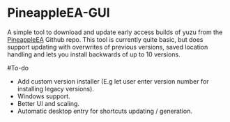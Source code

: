 # PineappleEA-GUI
A simple tool to download and update early access builds of yuzu from the [PineappleEA](https://github.com/pineappleEA/pineapple-src "PineappleEA") Github repo. This tool is currently quite basic, but does support updating with overwrites of previous versions, saved location handling and lets you install backwards of up to 10 versions.

#To-do
- Add custom version installer (E.g let user enter version number for installing legacy versions).
- Windows support.
- Better UI and scaling.
- Automatic desktop entry for shortcuts updating / generation.
